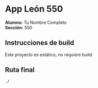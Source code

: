 # App León 550

**Alumno:** Tu Nombre Completo  
**Sección:** 550  

## Instrucciones de build
Este proyecto es estático, no requiere build.  

## Ruta final
`./`
